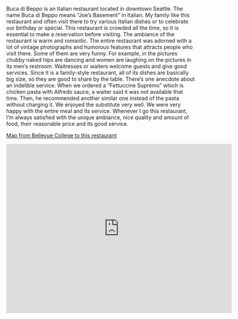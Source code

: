 
Buca di Beppo is an Italian restaurant located in downtown Seattle. The name Buca di Beppo means “Joe’s Basement” in Italian. My family like this restaurant and often visit there to try various Italian dishes or to celebrate our birthday or special.  This restaurant is crowded all the time, so it is essential to make a reservation before visiting. The ambiance of the restaurant is warm and romantic. The entire restaurant was adorned with a lot of vintage photographs and humorous features that attracts people who visit there. Some of them are very funny. For example, in the pictures chubby naked hips are dancing and women are laughing on the pictures in its men’s restroom. Waitresses or waiters welcome guests and give good services. Since it is a family-style restaurant, all of its dishes are basically big size, so they are good to share by the table. There’s one anecdote about an indelible service. When we ordered a “Fettuccine Supremo” which is chicken pasta with Alfredo sauce, a waiter said it was not available that time. Then, he recommended another similar one instead of the pasta without charging it. We enjoyed the substitute very well. We were very happy with the entire meal and its service. Whenever I go this restaurant, I’m always satisfied with the unique ambiance, nice quality and amount of food, their reasonable price and its good service.

[Map from Bellevue College to this restaurant](https://goo.gl/maps/VnCXYM1xt6E2)

<iframe src="https://www.google.com/maps/embed?pb=!1m28!1m12!1m3!1d86071.63614688825!2d-122.3127711504976!3d47.61177171321279!2m3!1f0!2f0!3f0!3m2!1i1024!2i768!4f13.1!4m13!3e6!4m5!1s0x54906c1e28d06265%3A0xbb6915939ab3de70!2sBellevue+College%2C+3000+Landerholm+Circle+Southeast%2C+Bellevue%2C+WA+98007!3m2!1d47.585351499999994!2d-122.1482834!4m5!1s0x549015390f16c1a9%3A0x416cd9ce5b359702!2sBuca+di+Beppo+-+Seattle%2C+701+Westlake+Ave+N%2C+Seattle%2C+WA+98109!3m2!1d47.6260516!2d-122.33913989999999!5e0!3m2!1sen!2sus!4v1456301699606" width="600" height="450" frameborder="0" style="border:0" allowfullscreen></iframe>
